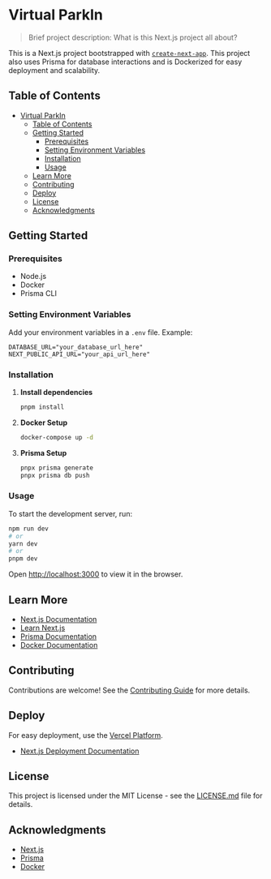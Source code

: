 # Virtual ParkIn

> Brief project description: What is this Next.js project all about?

This is a Next.js project bootstrapped with [`create-next-app`](https://github.com/vercel/next.js/tree/canary/packages/create-next-app). This project also uses Prisma for database interactions and is Dockerized for easy deployment and scalability.

## Table of Contents

- [Virtual ParkIn](#virtual-parkin)
  - [Table of Contents](#table-of-contents)
  - [Getting Started](#getting-started)
    - [Prerequisites](#prerequisites)
    - [Setting Environment Variables](#setting-environment-variables)
    - [Installation](#installation)
    - [Usage](#usage)
  - [Learn More](#learn-more)
  - [Contributing](#contributing)
  - [Deploy](#deploy)
  - [License](#license)
  - [Acknowledgments](#acknowledgments)

## Getting Started

### Prerequisites

- Node.js
- Docker
- Prisma CLI

### Setting Environment Variables

Add your environment variables in a `.env` file. Example:

```env
DATABASE_URL="your_database_url_here"
NEXT_PUBLIC_API_URL="your_api_url_here"
```

### Installation

1. **Install dependencies**

   ```bash
   pnpm install
   ```

2. **Docker Setup**

   ```bash
   docker-compose up -d
   ```

3. **Prisma Setup**

   ```bash
   pnpx prisma generate
   pnpx prisma db push
   ```

### Usage

To start the development server, run:

```bash
npm run dev
# or
yarn dev
# or
pnpm dev
```

Open [http://localhost:3000](http://localhost:3000) to view it in the browser.

## Learn More

- [Next.js Documentation](https://nextjs.org/docs)
- [Learn Next.js](https://nextjs.org/learn)
- [Prisma Documentation](https://www.prisma.io/docs/)
- [Docker Documentation](https://docs.docker.com/)

## Contributing

Contributions are welcome! See the [Contributing Guide](CONTRIBUTING.md) for more details.

## Deploy

For easy deployment, use the [Vercel Platform](https://vercel.com/new?utm_medium=default-template&filter=next.js&utm_source=create-next-app&utm_campaign=create-next-app-readme).

- [Next.js Deployment Documentation](https://nextjs.org/docs/deployment)

## License

This project is licensed under the MIT License - see the [LICENSE.md](LICENSE.md) file for details.

## Acknowledgments

- [Next.js](https://github.com/vercel/next.js/)
- [Prisma](https://github.com/prisma/prisma)
- [Docker](https://github.com/docker)
